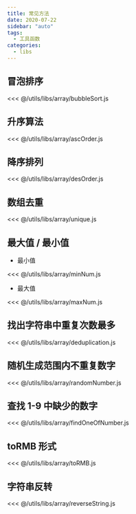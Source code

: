 ```yaml
---
title: 常见方法
date: 2020-07-22
sidebar: "auto"
tags:
  - 工具函数
categories:
  - libs
---
```


## 冒泡排序

<<< @/utils/libs/array/bubbleSort.js

## 升序算法

<<< @/utils/libs/array/ascOrder.js

## 降序排列

<<< @/utils/libs/array/desOrder.js

## 数组去重

<<< @/utils/libs/array/unique.js

## 最大值 / 最小值

- 最小值

<<< @/utils/libs/array/minNum.js

- 最大值

<<< @/utils/libs/array/maxNum.js

## 找出字符串中重复次数最多

<<< @/utils/libs/array/deduplication.js

## 随机生成范围内不重复数字

<<< @/utils/libs/array/randomNumber.js

## 查找 1-9 中缺少的数字

<<< @/utils/libs/array/findOneOfNumber.js

## toRMB 形式

<<< @/utils/libs/array/toRMB.js

## 字符串反转

<<< @/utils/libs/array/reverseString.js

